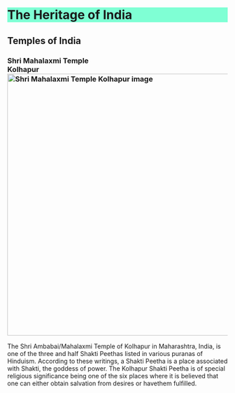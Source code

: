 <h1 style="background-color: aquamarine;">The Heritage of India </h1>
<h2>Temples of India</h2>
<h3>Shri Mahalaxmi Temple 
    <br> Kolhapur</br>
    <img style="width: 600px;" src="https://cdn.glitch.com/3276f5ae-9b9f-4ec6-b630-cee2435d631f%2Fthumbnails%2FShrimahalaxmikolhapur.jpg?1630139790268" alt="Shri Mahalaxmi Temple Kolhapur image">
</h3>
<p>The Shri Ambabai/Mahalaxmi Temple of Kolhapur in Maharashtra, India, is one of the three and half Shakti Peethas listed in various puranas of Hinduism. According to these writings, a Shakti Peetha is a place associated with Shakti, the goddess of power. The Kolhapur Shakti Peetha is of special religious significance being one of the six places where it is believed that one can either obtain salvation from desires or havethem fulfilled.</p>


